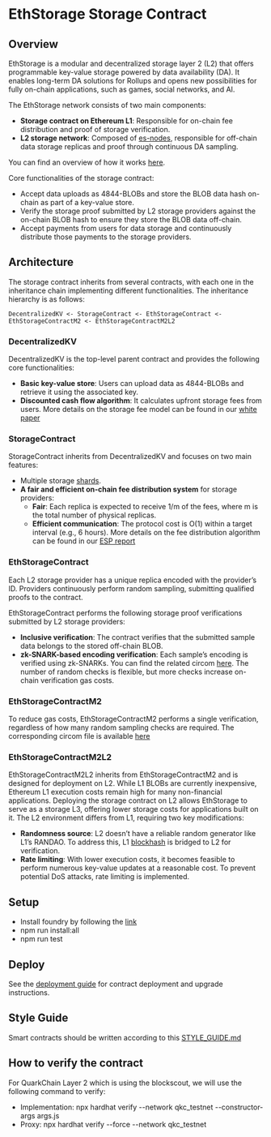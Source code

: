 # EthStorage Storage Contract

## Overview
EthStorage is a modular and decentralized storage layer 2 (L2) that offers programmable key-value storage powered by data availability (DA).  It enables long-term DA solutions for Rollups and opens new possibilities for fully on-chain applications, such as games, social networks, and AI.

The EthStorage network consists of two main components:
 - **Storage contract on Ethereum L1**: Responsible for on-chain fee distribution and proof of storage verification.
 - **L2 storage network**: Composed of [es-nodes](https://github.com/ethstorage/es-node), responsible for off-chain data storage replicas and proof through continuous DA sampling.

You can find an overview of how it works [here](https://docs.ethstorage.io/readme/how-ethstorage-works).

Core functionalities of the storage contract:
 - Accept data uploads as 4844-BLOBs and store the BLOB data hash on-chain as part of a key-value store.
 - Verify the storage proof submitted by L2 storage providers against the on-chain BLOB hash to ensure they store the BLOB data off-chain.
 - Accept payments from users for data storage and continuously distribute those payments to the storage providers.

## Architecture
The storage contract inherits from several contracts, with each one in the inheritance chain implementing different functionalities. The inheritance hierarchy is as follows:
```
DecentralizedKV <- StorageContract <- EthStorageContract <- EthStorageContractM2 <- EthStorageContractM2L2
```

### DecentralizedKV
DecentralizedKV is the top-level parent contract and provides the following core functionalities:
 - **Basic key-value store**: Users can upload data as 4844-BLOBs and retrieve it using the associated key. 
 - **Discounted cash flow algorithm**: It calculates upfront storage fees from users. More details on the storage fee model can be found in our [white paper](https://file.w3q.w3q-g.w3link.io/0x67d0481cc9c2e9dad2987e58a365aae977dcb8da/dynamic_data_sharding_0_1_6.pdf)

### StorageContract
StorageContract inherits from DecentralizedKV and focuses on two main features:
 - Multiple storage [shards](https://docs.ethstorage.io/readme/key-terms#shard).
 - **A fair and efficient on-chain fee distribution system** for storage providers:
    - **Fair**: Each replica is expected to receive 1/m of the fees, where m is the total number of physical replicas.
    - **Efficient communication**: The protocol cost is O(1) within a target interval (e.g., 6 hours).
More details on the fee distribution algorithm can be found in our [ESP report](https://docs.google.com/presentation/d/1zxbSTlIwe8ylifeS9bK0lKDRl5ALJfCm8lKCGbB98H0/edit#slide=id.g239a7f93be4_0_40)

### EthStorageContract
Each L2 storage provider has a unique replica encoded with the provider’s ID. Providers continuously perform random sampling, submitting qualified proofs to the contract.

EthStorageContract performs the following storage proof verifications submitted by L2 storage providers:
 - **Inclusive verification**: The contract verifies that the submitted sample data belongs to the stored off-chain BLOB.
 - **zk-SNARK-based encoding verification**: Each sample’s encoding is verified using zk-SNARKs. You can find the related circom [here](https://github.com/ethstorage/zk-decoder/blob/main/circom/circuits/blob_poseidon.circom). The number of random checks is flexible, but more checks increase on-chain verification gas costs.

### EthStorageContractM2
To reduce gas costs, EthStorageContractM2 performs a single verification, regardless of how many random sampling checks are required. The corresponding circom file is available [here](https://github.com/ethstorage/zk-decoder/blob/main/circom/circuits/blob_poseidon_2.circom)

### EthStorageContractM2L2
EthStorageContractM2L2 inherits from EthStorageContractM2 and is designed for deployment on L2. While L1 BLOBs are currently inexpensive, Ethereum L1 execution costs remain high for many non-financial applications. Deploying the storage contract on L2 allows EthStorage to serve as a storage L3, offering lower storage costs for applications built on it. The L2 environment differs from L1, requiring two key modifications:
 - **Randomness source**: L2 doesn’t have a reliable random generator like L1’s RANDAO. To address this, L1 [blockhash](https://github.com/ethstorage/optimism/blob/cd66e3ab6fab1b736d07677e80d5b3f3e1401228/packages/contracts-bedrock/src/L2/L1Block.sol#L182) is bridged to L2 for verification.
 - **Rate limiting**: With lower execution costs, it becomes feasible to perform numerous key-value updates at a reasonable cost. To prevent potential DoS attacks, rate limiting is implemented.

## Setup
 - Install foundry by following the [link](https://book.getfoundry.sh/getting-started/installation)
 - npm run install:all
 - npm run test

## Deploy

See the [deployment guide](DEPLOY.md) for contract deployment and upgrade instructions.

## Style Guide
Smart contracts should be written according to this [STYLE_GUIDE.md](https://github.com/ethstorage/optimism/blob/develop/packages/contracts-bedrock/STYLE_GUIDE.md)

## How to verify the contract

For QuarkChain Layer 2 which is using the blockscout, we will use the following command to verify:
- Implementation: npx hardhat verify --network qkc_testnet <impl-addr> --constructor-args args.js
- Proxy: npx hardhat verify --force --network qkc_testnet <proxy-addr> <impl-addr> <owner-addr> <data>
